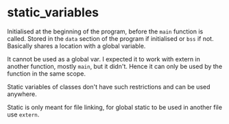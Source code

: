 # static_variables

Initialised at the beginning of the program, before the `main` function is called. Stored in the `data` section of the program if initialised or `bss` if not. Basically shares a location with a global variable.

It cannot be used as a global var. I expected it to work with extern in another function, mostly `main`, but it didn't. Hence it can only be used by the function in the same scope.

Static variables of classes don't have such restrictions and can be used anywhere.

Static is only meant for file linking, for global static to be used in another file use `extern`.
